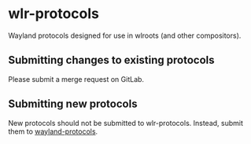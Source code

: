 # wlr-protocols

Wayland protocols designed for use in wlroots (and other compositors).

## Submitting changes to existing protocols

Please submit a merge request on GitLab.

## Submitting new protocols

New protocols should not be submitted to wlr-protocols. Instead, submit them to
[wayland-protocols].

[wayland-protocols]: https://gitlab.freedesktop.org/wayland/wayland-protocols
